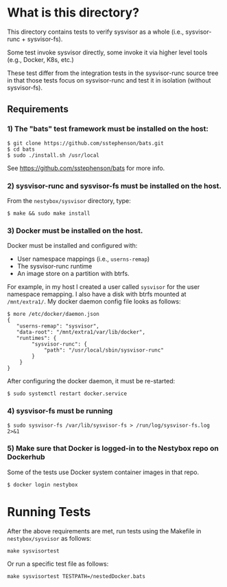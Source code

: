 # What is this directory?

This directory contains tests to verify sysvisor as a whole
(i.e., sysvisor-runc + sysvisor-fs).

Some test invoke sysvisor directly, some invoke it via
higher level tools (e.g., Docker, K8s, etc.)

These test differ from the integration tests in the sysvisor-runc
source tree in that those tests focus on sysvisor-runc and test it in
isolation (without sysvisor-fs).

## Requirements

### 1) The "bats" test framework must be installed on the host:

```
$ git clone https://github.com/sstephenson/bats.git
$ cd bats
$ sudo ./install.sh /usr/local
```

See https://github.com/sstephenson/bats for more info.

### 2) sysvisor-runc and sysvisor-fs must be installed on the host.

From the `nestybox/sysvisor` directory, type:

```
$ make && sudo make install
```

### 3) Docker must be installed on the host.

Docker must be installed and configured with:

* User namespace mappings (i.e., `userns-remap`)
* The sysvisor-runc runtime
* An image store on a partition with btrfs.

For example, in my host I created a user called `sysvisor`
for the user namespace remapping. I also have a disk
with btrfs mounted at `/mnt/extra1/`. My docker daemon
config file looks as follows:

```
$ more /etc/docker/daemon.json
{
   "userns-remap": "sysvisor",
   "data-root": "/mnt/extra1/var/lib/docker",
   "runtimes": {
        "sysvisor-runc": {
            "path": "/usr/local/sbin/sysvisor-runc"
        }
    }
}
```

After configuring the docker daemon, it must be re-started:

```
$ sudo systemctl restart docker.service
```

### 4) sysvisor-fs must be running

```
$ sudo sysvisor-fs /var/lib/sysvisor-fs > /run/log/sysvisor-fs.log 2>&1
```

### 5) Make sure that Docker is logged-in to the Nestybox repo on Dockerhub

Some of the tests use Docker system container images in that repo.

```
$ docker login nestybox
```


# Running Tests

After the above requirements are met, run tests using the Makefile in
`nestybox/sysvisor` as follows:

```
make sysvisortest
```

Or run a specific test file as follows:

```
make sysvisortest TESTPATH=/nestedDocker.bats
```
